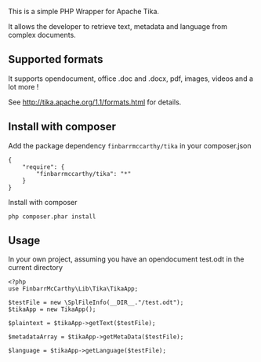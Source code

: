 This is a simple PHP Wrapper for Apache Tika.

It allows the developer to retrieve text, metadata and language from complex
documents.


Supported formats
-----------------

It supports opendocument, office .doc and .docx, pdf, images, videos and
a lot more !

See http://tika.apache.org/1.1/formats.html for details.


Install with composer
------------------------
Add the package dependency `finbarrmccarthy/tika` in your composer.json 

    {
        "require": {
            "finbarrmccarthy/tika": "*" 
        }   
    }

Install with composer

    php composer.phar install


Usage
------------------------

In your own project, assuming you have an opendocument test.odt in the
current directory

    <?php
    use FinbarrMcCarthy\Lib\Tika\TikaApp;
     
    $testFile = new \SplFileInfo(__DIR__."/test.odt");
    $tikaApp = new TikaApp();
     
    $plaintext = $tikaApp->getText($testFile);
     
    $metadataArray = $tikaApp->getMetaData($testFile);
    
    $language = $tikaApp->getLanguage($testFile);

